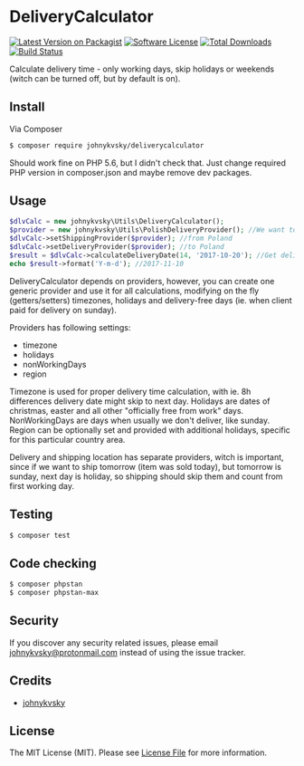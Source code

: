 # DeliveryCalculator

[![Latest Version on Packagist][ico-version]][link-packagist]
[![Software License][ico-license]](LICENSE.md)
[![Total Downloads][ico-downloads]][link-downloads]
[![Build Status][ico-github-actions]][link-github-actions]

Calculate delivery time - only working days, skip holidays or weekends (witch can be turned off, but by default is on).

## Install

Via Composer

``` bash
$ composer require johnykvsky/deliverycalculator
```

Should work fine on PHP 5.6, but I didn't check that. Just change required PHP version in composer.json and maybe remove dev packages.

## Usage

``` php
$dlvCalc = new johnykvsky\Utils\DeliveryCalculator();
$provider = new johnykvsky\Utils\PolishDeliveryProvider(); //We want to ship/deliver in Poland
$dlvCalc->setShippingProvider($provider); //from Poland
$dlvCalc->setDeliveryProvider($provider); //to Poland
$result = $dlvCalc->calculateDeliveryDate(14, '2017-10-20'); //Get delivery date, shipping on 2017-10-20, deliver in 14 working days
echo $result->format('Y-m-d'); //2017-11-10
```

DeliveryCalculator depends on providers, however, you can create one generic provider and use it for all calculations, modifying on the fly (getters/setters) timezones, holidays and delivery-free days (ie. when client paid for delivery on sunday).

Providers has following settings:
- timezone
- holidays
- nonWorkingDays
- region

Timezone is used for proper delivery time calculation, with ie. 8h differences delivery date might skip to next day. Holidays are dates of christmas, easter and all other "officially free from work" days. NonWorkingDays are days when usually we don't deliver, like sunday. Region can be optionally set and provided with additional holidays, specific for this particular country area.

Delivery and shipping location has separate providers, witch is important, since if we want to ship tomorrow (item was sold today), but tomorrow is sunday, next day is holiday, so shipping should skip them and count from first working day.


## Testing

``` bash
$ composer test
```

## Code checking

``` bash
$ composer phpstan
$ composer phpstan-max
```

## Security

If you discover any security related issues, please email johnykvsky@protonmail.com instead of using the issue tracker.

## Credits

- [johnykvsky][link-author]

## License

The MIT License (MIT). Please see [License File](LICENSE.md) for more information.

[ico-version]: https://img.shields.io/packagist/v/johnykvsky/DeliveryCalculator.svg?style=flat-square
[ico-license]: https://img.shields.io/badge/license-MIT-brightgreen.svg?style=flat-square
[ico-downloads]: https://img.shields.io/packagist/dt/johnykvsky/DeliveryCalculator.svg?style=flat-square
[ico-github-actions]: https://github.com/johnykvsky/DeliveryCalculator/actions/workflows/php.yml/badge.svg

[link-packagist]: https://packagist.org/packages/johnykvsky/DeliveryCalculator
[link-downloads]: https://packagist.org/packages/johnykvsky/DeliveryCalculator
[link-author]: https://github.com/johnykvsky
[link-github-actions]: https://github.com/johnykvsky/DeliveryCalculator/actions
